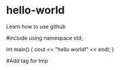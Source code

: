 # hello-world
Learn how to use github

#include <iostream>
using namespace std;

int main()
{
  cout << "hello world!" << endl;
}

#Add tag for tmp
